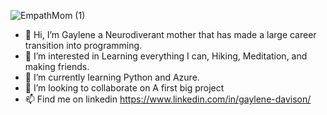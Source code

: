 ![EmpathMom (1)](https://user-images.githubusercontent.com/109196383/201832595-6591bf6d-baf6-4573-a411-0b77f8281f79.png)


- 👋 Hi, I’m Gaylene a Neurodiverant mother that has made a large career transition into programming.
- 👀 I’m interested in Learning everything I can, Hiking, Meditation, and making friends.
- 🌱 I’m currently learning Python and Azure.
- 💞️ I’m looking to collaborate on A first big project
- 📫 Find me on linkedin https://www.linkedin.com/in/gaylene-davison/

<!---
EmpathMom/EmpathMom is a ✨ special ✨ repository because its `README.md` (this file) appears on your GitHub profile.
You can click the Preview link to take a look at your changes.
--->
